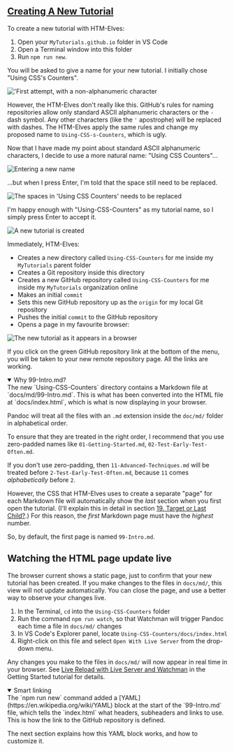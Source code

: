 <section
id="new-tutorial"
aria-labelledby="new-tutorial"
data-item="Create A New Tutorial"
>
<h2><a href="#new-tutorial">Creating A New Tutorial</a></h2>

To create a new tutorial with HTM-Elves:

1. Open your `MyTutorials.github.io` folder in VS Code
2. Open a Terminal window into this folder
3. Run `npm run new`.

You will be asked to give a name for your new tutorial. I initially chose "Using CSS's Counters".

!['First attempt, with a non-alphanumeric character](images/FirstAttempt.webp)

However, the HTM-Elves don't really like this. GitHub's rules for naming repositories allow only standard ASCII alphanumeric characters or the `-` dash symbol. Any other characters (like the `'` apostrophe) will be replaced with dashes. The HTM-Elves apply the same rules and change my proposed name to `Using-CSS-s-Counters`, which is ugly. 

Now that I have made my point about standard ASCII alphanumeric characters, I decide to use a more natural name: "Using CSS Counters"...

![Entering a new name](images/RevisedName.webp)

...but when I press Enter, I'm told that the space still need to be replaced.

![The spaces in 'Using CSS Counters' needs to be replaced](images/AcceptedName.webp)

I'm happy enough with "Using-CSS-Counters" as my tutorial name, so I simply press Enter to accept it.

![A new tutorial is created](images/WatchLive.webp)

Immediately, HTM-Elves:

* Creates a new directory called `Using-CSS-Counters` for me inside my `MyTutorials` parent folder
* Creates a Git repository inside this directory
* Creates a new GitHub repository called `Using-CSS-Counters` for me inside my `MyTutorials` organization online
* Makes an initial `commit`
* Sets this new GitHub repository up as the `origin` for my local Git repository
* Pushes the initial `commit` to the GitHub repository
* Opens a page in my favourite browser:

![The new tutorial as it appears in a browser](images/InTheBrowser.webp)

If you click on the green GitHub repository link at the bottom of the menu, you will be taken to your new remote repository page. All the links are working.

<details class="note" open>
<summary>Why 99-Intro.md?</summary>
The new `Using-CSS-Counters` directory contains a Markdown file at `docs/md/99-Intro.md`. This is what has been converted into the HTML file at `docs/index.html`, which is what is now displaying in your browser.

Pandoc will treat all the files with an `.md` extension inside the `doc/md/` folder in alphabetical order.

To ensure that they are treated in the right order, I recommend that you use zero-padded names like `01-Getting-Started.md`, `02-Test-Early-Test-Often.md`.

If you don't use zero-padding, then `11-Advanced-Techniques.md` will be treated before `2-Test-Early-Test-Often.md`, because `11` comes _alphabetically_ before `2`.

However, the CSS that HTM-Elves uses to create a separate "page" for each Markdown file will automatically show the _last_ section when you first open the tutorial. (I'll explain this in detail in section [19. Target or Last Child?](#target-or-last-child).) For this reason, the _first_ Markdown page must have the _highest_ number.

So, by default, the first page is named `99-Intro.md`.
</details>

## Watching the HTML page update live

The browser current shows a static page, just to confirm that your new tutorial has been created. If you make changes to the files in `docs/md/`, this view will not update automatically. You can close the page, and use a better way to observe your changes live.

1. In the Terminal, `cd` into the `Using-CSS-Counters` folder
2. Run the command `npm run watch`, so that Watchman will trigger Pandoc each time a file in `docs/md/` changes
3. In VS Code's Explorer panel, locate `Using-CSS-Counters/docs/index.html`
4. Right-click on this file and select `Open With Live Server` from the drop-down menu.

Any changes you make to the files in `docs/md/` will now appear in real time in your browser. See [Live Reload with Live Server and Watchman](https://htm-elves.github.io/Getting-Started/#live-reload) in the Getting Started tutorial for details.

<details class="pivot" open>
<summary>Smart linking</summary>
The `npm run new` command added a [YAML](https://en.wikipedia.org/wiki/YAML) block at the start of the `99-Intro.md` file, which tells the `index.html` what headers, subheaders and links to use. This is how the link to the GitHub repository is defined.

The next section explains how this YAML block works, and how to customize it.

</details>
</section>

